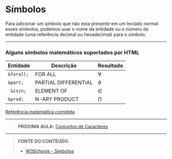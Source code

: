 # Símbolos

Para adicionar um símbolo que não esta presente em um teclado normal esses símbolos, podemos usar o nome da entidade ou o número da entidade (uma referência decimal ou hexadecimal) para o símbolo.

---

### Alguns símbolos matemáticos suportados por HTML

| Entidade   | Descrição            | Resultado |
| ---------- | -------------------- | --------- |
| `&forall;` | FOR ALL              | &forall;  |
| `&part;`   | PARTIAL DIFFERENTIAL | &part;    |
| ` &isin;`  | ELEMENT OF           | &isin;    |
| `&prod;`   | N-ARY PRODUCT        | &prod;    |

[Referência matemática completa](https://www.w3schools.com/charsets/ref_utf_math.asp)

---

> **PRÓXIMA AULA:** [Conjuntos de Caracteres](../2.19-conjunto-de-caracteres)

***


> **FONTE DO CONTEÚDO**:
>
> - [W3Schools - Símbolos](https://www.w3schools.com/html/html_symbols.asp)

